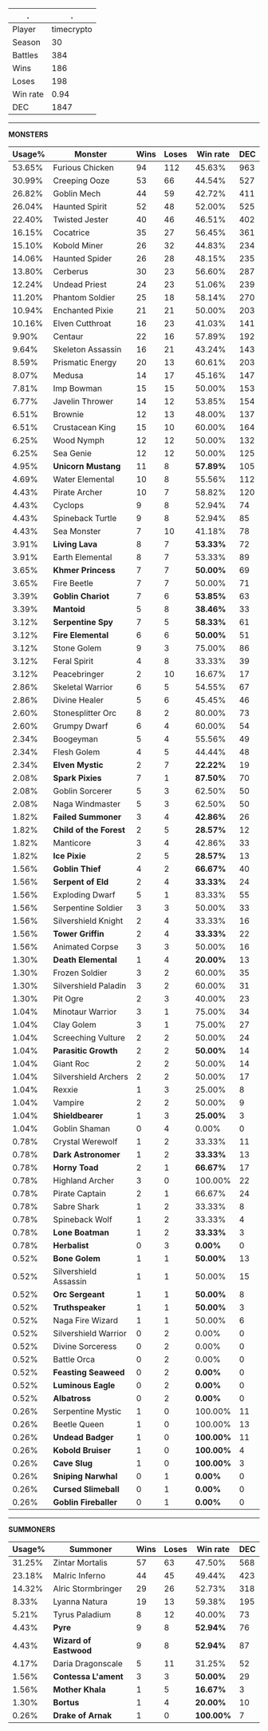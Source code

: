 .|.
|-|-
Player|timecrypto
Season|30
Battles|384
Wins|186
Loses|198
Win rate|0.94
DEC|1847

---
**MONSTERS**

Usage%|Monster|Wins|Loses|Win rate|DEC|
-|-|-|-|-|-|
53.65%|Furious Chicken|94|112|45.63%|963|
30.99%|Creeping Ooze|53|66|44.54%|527|
26.82%|Goblin Mech|44|59|42.72%|411|
26.04%|Haunted Spirit|52|48|52.00%|525|
22.40%|Twisted Jester|40|46|46.51%|402|
16.15%|Cocatrice|35|27|56.45%|361|
15.10%|Kobold Miner|26|32|44.83%|234|
14.06%|Haunted Spider|26|28|48.15%|235|
13.80%|Cerberus|30|23|56.60%|287|
12.24%|Undead Priest|24|23|51.06%|239|
11.20%|Phantom Soldier|25|18|58.14%|270|
10.94%|Enchanted Pixie|21|21|50.00%|203|
10.16%|Elven Cutthroat|16|23|41.03%|141|
9.90%|Centaur|22|16|57.89%|192|
9.64%|Skeleton Assassin|16|21|43.24%|143|
8.59%|Prismatic Energy|20|13|60.61%|203|
8.07%|Medusa|14|17|45.16%|147|
7.81%|Imp Bowman|15|15|50.00%|153|
6.77%|Javelin Thrower|14|12|53.85%|154|
6.51%|Brownie|12|13|48.00%|137|
6.51%|Crustacean King|15|10|60.00%|164|
6.25%|Wood Nymph|12|12|50.00%|132|
6.25%|Sea Genie|12|12|50.00%|125|
4.95%|**Unicorn Mustang**|11|8|**57.89%**|105|
4.69%|Water Elemental|10|8|55.56%|112|
4.43%|Pirate Archer|10|7|58.82%|120|
4.43%|Cyclops|9|8|52.94%|74|
4.43%|Spineback Turtle|9|8|52.94%|85|
4.43%|Sea Monster|7|10|41.18%|78|
3.91%|**Living Lava**|8|7|**53.33%**|72|
3.91%|Earth Elemental|8|7|53.33%|89|
3.65%|**Khmer Princess**|7|7|**50.00%**|69|
3.65%|Fire Beetle|7|7|50.00%|71|
3.39%|**Goblin Chariot**|7|6|**53.85%**|63|
3.39%|**Mantoid**|5|8|**38.46%**|33|
3.12%|**Serpentine Spy**|7|5|**58.33%**|61|
3.12%|**Fire Elemental**|6|6|**50.00%**|51|
3.12%|Stone Golem|9|3|75.00%|86|
3.12%|Feral Spirit|4|8|33.33%|39|
3.12%|Peacebringer|2|10|16.67%|17|
2.86%|Skeletal Warrior|6|5|54.55%|67|
2.86%|Divine Healer|5|6|45.45%|46|
2.60%|Stonesplitter Orc|8|2|80.00%|73|
2.60%|Grumpy Dwarf|6|4|60.00%|54|
2.34%|Boogeyman|5|4|55.56%|49|
2.34%|Flesh Golem|4|5|44.44%|48|
2.34%|**Elven Mystic**|2|7|**22.22%**|19|
2.08%|**Spark Pixies**|7|1|**87.50%**|70|
2.08%|Goblin Sorcerer|5|3|62.50%|50|
2.08%|Naga Windmaster|5|3|62.50%|50|
1.82%|**Failed Summoner**|3|4|**42.86%**|26|
1.82%|**Child of the Forest**|2|5|**28.57%**|12|
1.82%|Manticore|3|4|42.86%|33|
1.82%|**Ice Pixie**|2|5|**28.57%**|13|
1.56%|**Goblin Thief**|4|2|**66.67%**|40|
1.56%|**Serpent of Eld**|2|4|**33.33%**|24|
1.56%|Exploding Dwarf|5|1|83.33%|55|
1.56%|Serpentine Soldier|3|3|50.00%|33|
1.56%|Silvershield Knight|2|4|33.33%|16|
1.56%|**Tower Griffin**|2|4|**33.33%**|22|
1.56%|Animated Corpse|3|3|50.00%|16|
1.30%|**Death Elemental**|1|4|**20.00%**|13|
1.30%|Frozen Soldier|3|2|60.00%|35|
1.30%|Silvershield Paladin|3|2|60.00%|31|
1.30%|Pit Ogre|2|3|40.00%|23|
1.04%|Minotaur Warrior|3|1|75.00%|34|
1.04%|Clay Golem|3|1|75.00%|27|
1.04%|Screeching Vulture|2|2|50.00%|24|
1.04%|**Parasitic Growth**|2|2|**50.00%**|14|
1.04%|Giant Roc|2|2|50.00%|14|
1.04%|Silvershield Archers|2|2|50.00%|17|
1.04%|Rexxie|1|3|25.00%|8|
1.04%|Vampire|2|2|50.00%|9|
1.04%|**Shieldbearer**|1|3|**25.00%**|3|
1.04%|Goblin Shaman|0|4|0.00%|0|
0.78%|Crystal Werewolf|1|2|33.33%|11|
0.78%|**Dark Astronomer**|1|2|**33.33%**|13|
0.78%|**Horny Toad**|2|1|**66.67%**|17|
0.78%|Highland Archer|3|0|100.00%|22|
0.78%|Pirate Captain|2|1|66.67%|24|
0.78%|Sabre Shark|1|2|33.33%|8|
0.78%|Spineback Wolf|1|2|33.33%|4|
0.78%|**Lone Boatman**|1|2|**33.33%**|3|
0.78%|**Herbalist**|0|3|**0.00%**|0|
0.52%|**Bone Golem**|1|1|**50.00%**|13|
0.52%|Silvershield Assassin|1|1|50.00%|15|
0.52%|**Orc Sergeant**|1|1|**50.00%**|8|
0.52%|**Truthspeaker**|1|1|**50.00%**|3|
0.52%|Naga Fire Wizard|1|1|50.00%|6|
0.52%|Silvershield Warrior|0|2|0.00%|0|
0.52%|Divine Sorceress|0|2|0.00%|0|
0.52%|Battle Orca|0|2|0.00%|0|
0.52%|**Feasting Seaweed**|0|2|**0.00%**|0|
0.52%|**Luminous Eagle**|0|2|**0.00%**|0|
0.52%|**Albatross**|0|2|**0.00%**|0|
0.26%|Serpentine Mystic|1|0|100.00%|11|
0.26%|Beetle Queen|1|0|100.00%|13|
0.26%|**Undead Badger**|1|0|**100.00%**|11|
0.26%|**Kobold Bruiser**|1|0|**100.00%**|4|
0.26%|**Cave Slug**|1|0|**100.00%**|3|
0.26%|**Sniping Narwhal**|0|1|**0.00%**|0|
0.26%|**Cursed Slimeball**|0|1|**0.00%**|0|
0.26%|**Goblin Fireballer**|0|1|**0.00%**|0|

---
**SUMMONERS**

Usage%|Summoner|Wins|Loses|Win rate|DEC|
-|-|-|-|-|-|
31.25%|Zintar Mortalis|57|63|47.50%|568|
23.18%|Malric Inferno|44|45|49.44%|423|
14.32%|Alric Stormbringer|29|26|52.73%|318|
8.33%|Lyanna Natura|19|13|59.38%|195|
5.21%|Tyrus Paladium|8|12|40.00%|73|
4.43%|**Pyre**|9|8|**52.94%**|76|
4.43%|**Wizard of Eastwood**|9|8|**52.94%**|87|
4.17%|Daria Dragonscale|5|11|31.25%|52|
1.56%|**Contessa L'ament**|3|3|**50.00%**|29|
1.56%|**Mother Khala**|1|5|**16.67%**|3|
1.30%|**Bortus**|1|4|**20.00%**|10|
0.26%|**Drake of Arnak**|1|0|**100.00%**|7|
